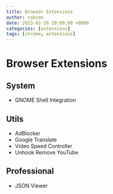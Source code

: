 ```yaml
---
title: Browser Extensions
author: robson
date: 2023-02-26 20:09:00 +0800
categories: [extensions]
tags: [chrome, extensions]
---
```


# Browser Extensions

## System
- GNOME Shell Integration

## Utils
- AdBlocker
- Google Translate
- Video Speed Controller
- Unhook Remove YouTube

## Professional
- JSON Viewer
